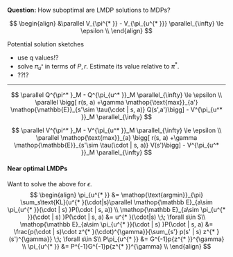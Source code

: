 __Question:__ How suboptimal are LMDP solutions to MDPs?

$$
\begin{align}
&\parallel V_{\pi^{* }} - V_{\pi_{u^{* }}} \parallel_{\infty} \le \epsilon \\
\end{align}
$$

Potential solution sketches

- use q values!?
- solve $\pi_{u^{* }}$ in terms of $P, r$. Estimate its value relative to $\pi^{* }$.
- ??!?

***

$$
\parallel Q^{\pi^* }_M - Q^{\pi_{u^* }}_M \parallel_{\infty} \le \epsilon \\
\parallel \bigg[ r(s, a) +\gamma \mathop{\text{max}}_{a'} \mathop{\mathbb{E}}_{s'\sim \tau(\cdot | s, a)} Q(s',a')\bigg] - V^{\pi_{u^* }}_M \parallel_{\infty}
$$

$$
\parallel V^{\pi^* }_M - V^{\pi_{u^* }}_M \parallel_{\infty} \le \epsilon \\
\parallel \mathop{\text{max}}_{a} \bigg[ r(s, a) +\gamma \mathop{\mathbb{E}}_{s'\sim \tau(\cdot | s, a)} V(s')\bigg] - V^{\pi_{u^* }}_M \parallel_{\infty}
$$



#### Near optimal LMDPs


Want to solve the above for $\epsilon$.
$$
\begin{align}
\pi_{u^{* }} &= \mathop{\text{argmin}}_{\pi} \sum_s\text{KL}(u^{* }(\cdot|s)\parallel \mathop{\mathbb E}_{a\sim \pi_{u^{* }}(\cdot | s) }P(\cdot | s, a)) \\
\mathop{\mathbb E}_{a\sim \pi_{u^{* }}(\cdot | s) }P(\cdot | s, a) &= u^{* }(\cdot|s) \;\; \forall s\in S\\
\mathop{\mathbb E}_{a\sim \pi_{u^{* }}(\cdot | s) }P(\cdot | s, a) &= \frac{p(\cdot | s)\cdot z^{* }(\cdot)^{\gamma}}{\sum_{s'} p(s' | s) z^{* }(s')^{\gamma}} \;\; \forall s\in S\\
P\pi_{u^{* }} &= G^{-1}p{z^{* }}^{\gamma} \\
\pi_{u^{* }} &= P^{-1}G^{-1}p{z^{* }}^{\gamma} \\
\end{align}
$$
